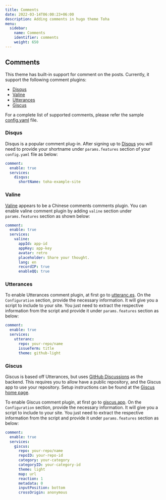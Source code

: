 ```yaml
---
title: Comments
date: 2022-03-14T06:00:23+06:00
description: Adding comments in hugo theme Toha
menu:
  sidebar:
    name: Comments
    identifier: comments
    weight: 650
---
```


## Comments

This theme has built-in support for comment on the posts. Currently, it support the following comment plugins:

- [Disqus](https://disqus.com/)
- [Valine](https://valine.js.org/)
- [Utterances](https://utteranc.es/)
- [Giscus](https://giscus.app/)

For a complete list of supported comments, please refer the sample [config.yaml](https://github.com/hugo-toha/hugo-toha.github.io/blob/main/config.yaml) file.

### Disqus

Disqus is a popular comment plug-in. After signing up to [Disqus](https://disqus.com/) you will need to provide your shortname under `params.features` section of your `config.yaml` file as below:

```yaml
comment:
  enable: true
  services:
    disqus:
      shortName: toha-example-site
```

### Valine

[Valine](https://valine.js.org/) appears to be a Chinese comments comments plugin. You can enable valine comment plugin by adding `valine` section under `params.features` section as shown below:

```yaml
comment:
  enable: true
  services:
    valine:
      appId: app-id
      appKey: app-key
      avatar: retro
      placeholder: Share your thought.
      lang: en
      recordIP: true
      enableQQ: true
```

### Utterances

To enable Utterances comment plugin, at first go to [utteranc.es](https://utteranc.es/). On the `Configuration` section, provide the necessary information. It will give you a script to include to your site. You just need to extract the respective information from the script and provide it under `params.features` section as below:

```yaml
comment:
  enable: true
  services:
    utteranc:
      repo: your-repo/name
      issueTerm: title
      theme: github-light
```

### Giscus

Giscus is based off Utterances, but uses [GitHub Discussions](https://docs.github.com/en/discussions) as the backend. This requires you to allow have a public repository, and the Giscus app to use your repository. Setup instructions can be found at the [Giscus home page](https://giscus.app/).

To enable Giscus comment plugin, at first go to [giscus.app](https://giscus.app/). On the `Configuration` section, provide the necessary information. It will give you a script to include to your site. You just need to extract the respective information from the script and provide it under `params.features` section as below:

```yaml
comment:
  enable: true
  services:
    giscus:
      repo: your-repo/name
      repoID: your-repo-id
      category: your-category
      categoryID: your-category-id
      theme: light
      map: url
      reaction: 1
      metadata: 0
      inputPosition: bottom
      crossOrigin: anonymous
```
